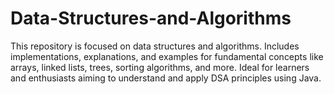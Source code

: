 # Data-Structures-and-Algorithms
This repository is focused on data structures and algorithms. Includes implementations, explanations, and examples for fundamental concepts like arrays, linked lists, trees, sorting algorithms, and more. Ideal for learners and enthusiasts aiming to understand and apply DSA principles using Java.
